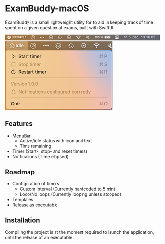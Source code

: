 # ExamBuddy-macOS
ExamBuddy is a small lightweight utility for to aid in keeping track of time spent on a given question at exams, built with SwiftUI.

<img src="Screenshots/Img-1.png?raw=true" width=600 />
<img src="Screenshots/Img-3.png?raw=true" width=350 />

## Features
- MenuBar
  - Active/idle status with icon and text
  - Time remaining
- Timer (Start-, stop- and reset timers)
- Notfications (Time elapsed)

## Roadmap
- Configuration of timers
  - Custom interval (Currently hardcoded to 5 min)
  - Loop/No loops (Currently looping unless stopped)
- Templates
- Release as executable

## Installation
Compiling the project is at the moment required to launch the application, until the release of an executable. 
